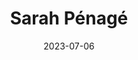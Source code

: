 ---
title: Sarah Pénagé
sort: Penage Sarah
date: 2023-07-06
role: Assistentin im Sozialbereich
email: sarah.penage@adesso-sozialberatung.ch
phone: 062 207 07 81
edu:  
  - Sachbearbeiterin Rechnungswesen edupool.ch
  - Dipl. Kauffrau E
core:
  - Dienstleistungsorientiert
  - Fachwissen Unterhaltsverträge
---